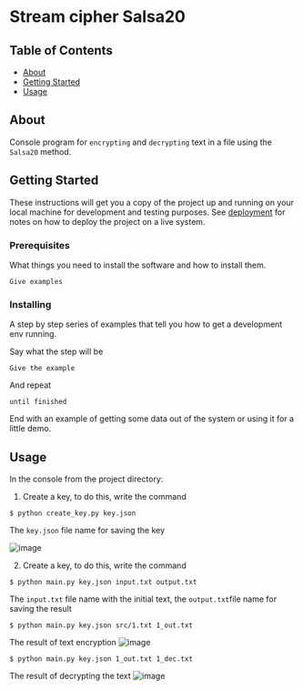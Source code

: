 # Stream cipher Salsa20

## Table of Contents

- [About](#about)
- [Getting Started](#getting_started)
- [Usage](#usage)

## About <a name = "about"></a>

Console program for `encrypting` and `decrypting` text in a file using the `Salsa20` method.

## Getting Started <a name = "getting_started"></a>

These instructions will get you a copy of the project up and running on your local machine for development and testing purposes. See [deployment](#deployment) for notes on how to deploy the project on a live system.

### Prerequisites

What things you need to install the software and how to install them.

```
Give examples
```

### Installing

A step by step series of examples that tell you how to get a development env running.

Say what the step will be

```
Give the example
```

And repeat

```
until finished
```

End with an example of getting some data out of the system or using it for a little demo.

## Usage <a name = "usage"></a>

In the console from the project directory:

1. Create a key, to do this, write the command
```
$ python create_key.py key.json
``` 
The `key.json` file name for saving the key

![image](https://user-images.githubusercontent.com/78900834/208736787-7a3af2be-b873-44e6-aec5-0b067fb95fb8.png)

2. Create a key, to do this, write the command
```
$ python main.py key.json input.txt output.txt
```
The `input.txt` file name with the initial text, the `output.txt`file name for saving the result

```
$ python main.py key.json src/1.txt 1_out.txt
```
The result of text encryption
![image](https://user-images.githubusercontent.com/78900834/208736849-f8ee1242-ec2f-45b4-b38a-0b9626a513a4.png)


```
$ python main.py key.json 1_out.txt 1_dec.txt
```
The result of decrypting the text
![image](https://user-images.githubusercontent.com/78900834/208736859-b7677a45-5291-400e-8d8d-b6225b711b12.png)
